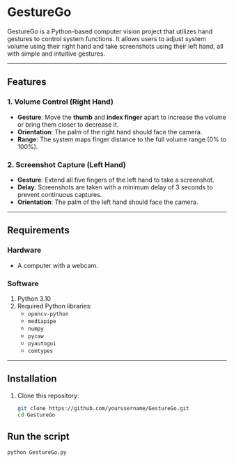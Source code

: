 # GestureGo

GestureGo is a Python-based computer vision project that utilizes hand gestures to control system functions. It allows users to adjust system volume using their right hand and take screenshots using their left hand, all with simple and intuitive gestures.

---

## Features

### 1. Volume Control (Right Hand)
- **Gesture**: Move the **thumb** and **index finger** apart to increase the volume or bring them closer to decrease it.
- **Orientation**: The palm of the right hand should face the camera.
- **Range**: The system maps finger distance to the full volume range (0% to 100%).

### 2. Screenshot Capture (Left Hand)
- **Gesture**: Extend all five fingers of the left hand to take a screenshot.
- **Delay**: Screenshots are taken with a minimum delay of 3 seconds to prevent continuous captures.
- **Orientation**: The palm of the left hand should face the camera.

---

## Requirements

### Hardware
- A computer with a webcam.

### Software
1. Python 3.10 
2. Required Python libraries:
   - `opencv-python`
   - `mediapipe`
   - `numpy`
   - `pycaw`
   - `pyautogui`
   - `comtypes`

---

## Installation

1. Clone this repository:
   ```bash
   git clone https://github.com/yourusername/GestureGo.git
   cd GestureGo
## Run the script 
```bash
python GestureGo.py
